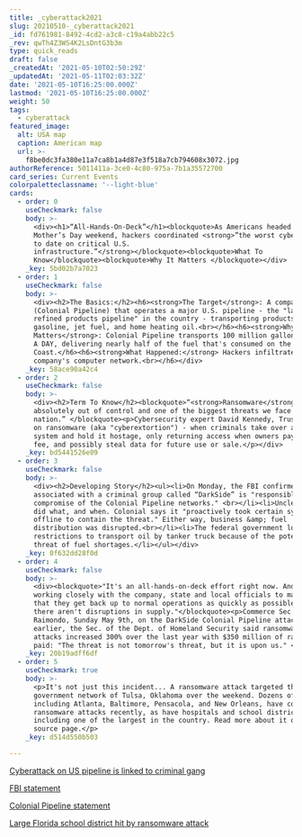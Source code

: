 ```yaml
---
title: _cyberattack2021
slug: 20210510-_cyberattack2021
_id: fd761981-8492-4cd2-a3c8-c19a4abb22c5
_rev: qwTh4Z3WS4K2LsDntG3b3m
type: quick_reads
draft: false
_createdAt: '2021-05-10T02:50:29Z'
_updatedAt: '2021-05-11T02:03:32Z'
date: '2021-05-10T16:25:00.000Z'
lastmod: '2021-05-10T16:25:00.000Z'
weight: 50
tags:
  - cyberattack
featured_image:
  alt: USA map
  caption: American map
  url: >-
    f8be0dc3fa380e11a7ca8b1a4d87e3f518a7cb794608x3072.jpg
authorReference: 5011411a-3ce0-4c80-975a-7b1a35572700
card_series: Current Events
colorpaletteclassname: '--light-blue'
cards:
  - order: 0
    useCheckmark: false
    body: >-
      <div><h1>“All-Hands-On-Deck”</h1><blockquote>As Americans headed into
      Mother’s Day weekend, hackers coordinated <strong>”the worst cyberattack
      to date on critical U.S.
      infrastructure.”</strong></blockquote><blockquote>What To
      Know</blockquote><blockquote>Why It Matters </blockquote></div>
    _key: 5bd02b7a7023
  - order: 1
    useCheckmark: false
    body: >-
      <div><h2>The Basics:</h2><h6><strong>The Target</strong>: A company
      (Colonial Pipeline) that operates a major U.S. pipeline - the "largest
      refined products pipeline" in the country - transporting products like
      gasoline, jet fuel, and home heating oil.<br></h6><h6><strong>Why It
      Matters</strong>: Colonial Pipeline transports 100 million gallons of fuel
      A DAY, delivering nearly half of the fuel that's consumed on the East
      Coast.</h6><h6><strong>What Happened:</strong> Hackers infiltrated the
      company's computer network.<br></h6></div>
    _key: 58ace90a42c4
  - order: 2
    useCheckmark: false
    body: >-
      <div><h2>Term To Know</h2><blockquote>“<strong>Ransomware</strong> is
      absolutely out of control and one of the biggest threats we face as a
      nation.” </blockquote><p>Cybersecurity expert David Kennedy, TrustedSec,
      on ransomware (aka "cyberextortion") - when criminals take over a computer
      system and hold it hostage, only returning access when owners pay a high
      fee, and possibly steal data for future use or sale.</p></div>
    _key: bd5441526e09
  - order: 3
    useCheckmark: false
    body: >-
      <div><h2>Developing Story</h2><ul><li>On Monday, the FBI confirmed hackers
      associated with a criminal group called “DarkSide” is "responsible for the
      compromise of the Colonial Pipeline networks." <br></li><li>Unclear who
      did what, and when. Colonial says it "proactively took certain systems
      offline to contain the threat." Either way, business &amp; fuel
      distribution was disrupted.<br></li><li>The federal government loosened
      restrictions to transport oil by tanker truck because of the potential
      threat of fuel shortages.</li></ul></div>
    _key: 0f632dd28f0d
  - order: 4
    useCheckmark: false
    body: >-
      <div><blockquote>"It's an all-hands-on-deck effort right now. And we are
      working closely with the company, state and local officials to make sure
      that they get back up to normal operations as quickly as possible and
      there aren't disruptions in supply."</blockquote><p>Commerce Sec. Gina
      Raimondo, Sunday May 9th, on the DarkSide Colonial Pipeline attack. Days
      earlier, the Sec. of the Dept. of Homeland Security said ransomware
      attacks increased 300% over the last year with $350 million of ransom
      paid: "The threat is not tomorrow's threat, but it is upon us." </p></div>
    _key: 20b19adff6df
  - order: 5
    useCheckmark: true
    body: >-
      <p>It's not just this incident... A ransomware attack targeted the
      government network of Tulsa, Oklahoma over the weekend. Dozens of cities,
      including Atlanta, Baltimore, Pensacola, and New Orleans, have confronted
      ransomware attacks recently, as have hospitals and school districts,
      including one of the largest in the country. Read more about it on our
      source page.</p>
    _key: d514d550b503

---
```

[Cyberattack on US pipeline is linked to criminal gang](undefined)

[FBI statement](https://www.fbi.gov/news/pressrel/press-releases/fbi-statement-on-compromise-of-colonial-pipeline-networks)

[Colonial Pipeline statement](https://www.colpipe.com/news/press-releases/media-statement-colonial-pipeline-system-disruption)

[Large Florida school district hit by ransomware attack ](https://abcnews.go.com/US/wireStory/large-florida-school-district-hit-ransomware-attack-76818911)